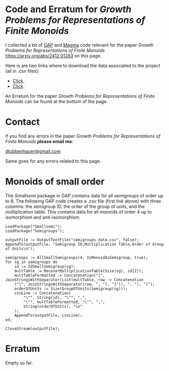 # Code and Erratum for *Growth Problems for Representations of Finite Monoids*

I collected a bit of <a href="https://www.gap-system.org/">GAP</a> and 
<a href="https://magma.maths.usyd.edu.au/magma/">Magma</a> code relevant for the paper *Growth Problems for Representations of Finite Monoids*
<a href="https://arxiv.org/abs/2412.01283">https://arxiv.org/abs/2412.01283</a> on this page.

Here is are two links where to download the data associated to the project (all in .csv files): 
- <a href="https://github.com/dtubbenhauer/monoidgrowth/blob/main/semigroups_results.csv">Click</a>.
- <a href="https://github.com/dtubbenhauer/monoidgrowth/blob/main/semigroups_data.csv">Click</a>.

An Erratum for the paper *Growth Problems for Representations of Finite Monoids* can be found at the bottom of the page.

# Contact

If you find any errors in the paper *Growth Problems for Representations of Finite Monoids* **please email me**:

[dtubbenhauer@gmail.com](mailto:dtubbenhauer@gmail.com?subject=[GitHub]%web-reps)

Same goes for any errors related to this page.

# Monoids of small order

The *Smallsemi* package in GAP contains data for all semigroups of order up to 8. The following GAP code creates a 
.csv file (first link above) with three columns: the semigroup ID, the order of the group of units, and the 
multiplication table. This contains data for all monoids of order 4 up to isomorphism and anti-isomorphism.

```
LoadPackage("Smallsemi");
LoadPackage("Semigroups");

outputFile := OutputTextFile("semigroups_data.csv", false);
AppendTo(outputFile, "Semigroup ID,Multiplication Table,Order of Group of Units\n");

semigroups := AllSmallSemigroups(4, IsMonoidAsSemigroup, true);
for sg in semigroups do
    id := IdSmallSemigroup(sg);
    multTable := RecoverMultiplicationTable(Size(sg), id[2]);
    multTableFormatted := Concatenation("[", JoinStringsWithSeparator(List(multTable, row -> Concatenation
    ("[", JoinStringsWithSeparator(row, ", "), "]")), ", "), "]");
    orderOfUnits := Size(GroupOfUnits(Semigroup(sg)));
    csvLine := Concatenation(
        "\"", String(id), "\"", ",",
        "\"", multTableFormatted, "\"", ",",
        String(orderOfUnits), "\n"
    );
    AppendTo(outputFile, csvLine);
od;

CloseStream(outputFile);
```

# Erratum

Empty so far.
